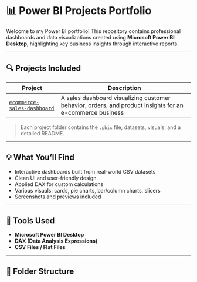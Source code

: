 # 📊 Power BI Projects Portfolio

Welcome to my Power BI portfolio! This repository contains professional dashboards and data visualizations created using **Microsoft Power BI Desktop**, highlighting key business insights through interactive reports.

---

## 🔍 Projects Included

| Project                                                   | Description                                                                                              |
| --------------------------------------------------------- | -------------------------------------------------------------------------------------------------------- |
| [`ecommerce-sales-dashboard`](./ecommerce-sales-dashboard) | A sales dashboard visualizing customer behavior, orders, and product insights for an e-commerce business |

> Each project folder contains the `.pbix` file, datasets, visuals, and a detailed README.

---

## 💡 What You’ll Find

- Interactive dashboards built from real-world CSV datasets
- Clean UI and user-friendly design
- Applied DAX for custom calculations
- Various visuals: cards, pie charts, bar/column charts, slicers
- Screenshots and previews included

---

## 🧰 Tools Used

- **Microsoft Power BI Desktop**
- **DAX (Data Analysis Expressions)**
- **CSV Files / Flat Files**

---

## 📁 Folder Structure
